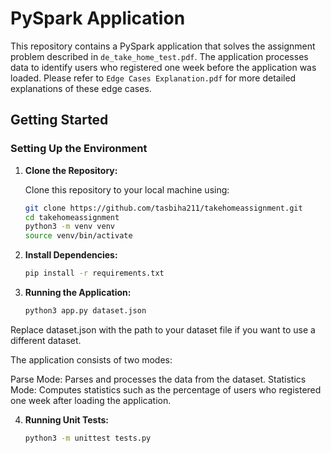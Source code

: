 

# PySpark Application

This repository contains a PySpark application that solves the assignment problem described in `de_take_home_test.pdf`. The application processes data to identify users who registered one week before the application was loaded. Please refer to `Edge Cases Explanation.pdf` for more detailed explanations of these edge cases.


## Getting Started

### Setting Up the Environment

1. **Clone the Repository:**

   Clone this repository to your local machine using:

   ```bash
   git clone https://github.com/tasbiha211/takehomeassignment.git
   cd takehomeassignment
   python3 -m venv venv
   source venv/bin/activate   


2. **Install Dependencies:**
    ```bash
    pip install -r requirements.txt


3. **Running the Application:**
    ```bash
    python3 app.py dataset.json

Replace dataset.json with the path to your dataset file if you want to use a different dataset.

The application consists of two modes:

Parse Mode: Parses and processes the data from the dataset.
Statistics Mode: Computes statistics such as the percentage of users who registered one week after loading the application.

4. **Running Unit Tests:**
    ```bash
    python3 -m unittest tests.py
